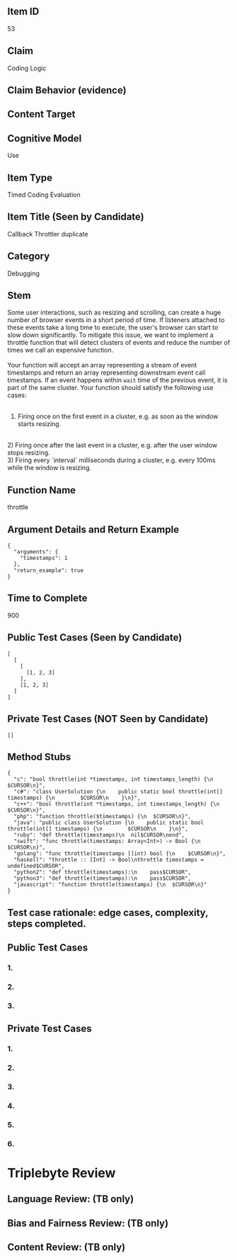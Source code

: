 ## Item ID
53

## Claim
Coding Logic

## Claim Behavior (evidence)


## Content Target


## Cognitive Model
Use

## Item Type
Timed Coding Evaluation

## Item Title (Seen by Candidate)
Callback Throttler duplicate

## Category
Debugging

## Stem
Some user interactions, such as resizing and scrolling, can create a huge number of browser events in a short period of time. If listeners attached to these events take a long time to execute, the user's browser can start to slow down significantly. To mitigate this issue, we want to implement a throttle function that will detect clusters of events and reduce the number of times we call an expensive function.
<br />
<br />
Your function will accept an array representing a stream of event timestamps and return an array representing downstream event call timestamps. If an event happens within `wait` time of the previous event, it is part of the same cluster. Your function should satisfy the following use cases:
<br />
<br />
1) Firing once on the first event in a cluster, e.g. as soon as the window starts resizing.
<br />
2) Firing once after the last event in a cluster, e.g. after the user window stops resizing.
<br />
3) Firing every `interval` milliseconds during a cluster, e.g. every 100ms while the window is resizing.

## Function Name
throttle

## Argument Details and Return Example
```
{
  "arguments": {
    "timestamps": 1
  },
  "return_example": true
}
```

## Time to Complete
900

## Public Test Cases (Seen by Candidate)
```
[
  [
    [
      [1, 2, 3]
    ],
    [1, 2, 3]
  ]
]
```

## Private Test Cases (NOT Seen by Candidate)
```
[]
```

## Method Stubs
```
{
  "c": "bool throttle(int *timestamps, int timestamps_length) {\n  $CURSOR\n}",
  "c#": "class UserSolution {\n    public static bool throttle(int[] timestamps) {\n        $CURSOR\n    }\n}",
  "c++": "bool throttle(int *timestamps, int timestamps_length) {\n  $CURSOR\n}",
  "php": "function throttle($timestamps) {\n  $CURSOR\n}",
  "java": "public class UserSolution {\n    public static bool throttle(int[] timestamps) {\n        $CURSOR\n    }\n}",
  "ruby": "def throttle(timestamps)\n  nil$CURSOR\nend",
  "swift": "func throttle(timestamps: Array<Int>) -> Bool {\n  $CURSOR\n}",
  "golang": "func throttle(timestamps []int) bool {\n    $CURSOR\n}",
  "haskell": "throttle :: [Int] -> Bool\nthrottle timestamps = undefined$CURSOR",
  "python2": "def throttle(timestamps):\n    pass$CURSOR",
  "python3": "def throttle(timestamps):\n    pass$CURSOR",
  "javascript": "function throttle(timestamps) {\n  $CURSOR\n}"
}
```

## Test case rationale: edge cases, complexity, steps completed.
## Public Test Cases
### 1.


### 2.


### 3.

## Private Test Cases
### 1.


### 2.


### 3.


### 4.


### 5.


### 6.



# Triplebyte Review


## Language Review: (TB only)


## Bias and Fairness Review: (TB only)


## Content Review: (TB only)
